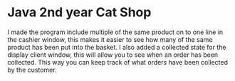 # Java 2nd year Cat Shop
I made the program include multiple of the same product on to one line in the cashier window, this makes it easier to see how many of the
same product has been put into the basket.
I also added a collected state for the display client window, this will allow you to see when an order has been collected.
This way you can keep track of what orders have been collected by the customer.